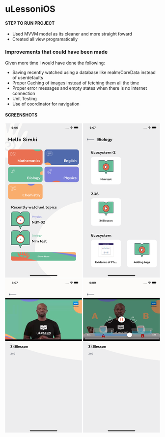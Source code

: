 # uLessoniOS

#### STEP TO RUN PROJECT
* Used MVVM model as its cleaner and more straight foward
* Created all view programatically

### Improvements that could have been made 

Given more time i would have done the following:

* Saving recently watched using a database like realm/CoreData  instead of userdefaults
* Proper Caching of images instead of fetching them all the time
* Proper error messages and empty states when there is no internet connection
* Unit Testing
* Use of coordinator for navigation




#### SCREENSHOTS

<img width="250" height="500" src="https://raw.githubusercontent.com/papibiyi/uLessoniOS/main/screenshot1.png" alt="">
<img width="250" height="500" src="https://raw.githubusercontent.com/papibiyi/uLessoniOS/main/screenshot2.png" alt="">
<img width="250" height="500" src="https://raw.githubusercontent.com/papibiyi/uLessoniOS/main/screenshot3.png" alt="">
<img width="250" height="500" src="https://raw.githubusercontent.com/papibiyi/uLessoniOS/main/screenshot4.png" alt="">


